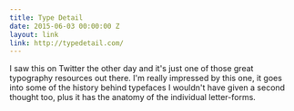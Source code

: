```yaml
---
title: Type Detail
date: 2015-06-03 00:00:00 Z
layout: link
link: http://typedetail.com/
---
```


I saw this on Twitter the other day and it's just one of those great typography resources out there. I'm really impressed by this one, it goes into some of the history behind typefaces I wouldn't have given a second thought too, plus it has the anatomy of the individual letter-forms.